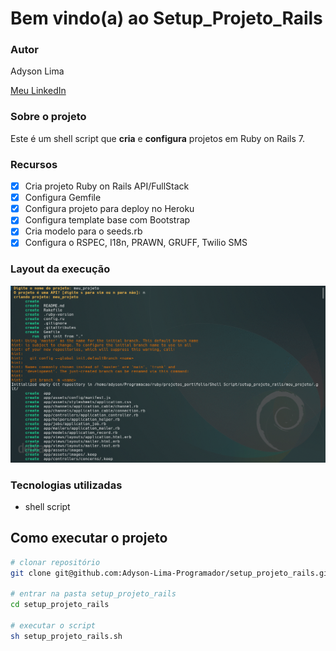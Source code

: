  # Bem vindo(a) ao Setup_Projeto_Rails

### Autor

Adyson Lima

<a href="https://www.linkedin.com/in/adyson-lima-programador/">Meu LinkedIn</a> 

### Sobre o projeto

Este é um shell script que **cria** e **configura** projetos em Ruby on Rails 7.

### Recursos
- [X] Cria projeto Ruby on Rails API/FullStack
- [X] Configura Gemfile
- [X] Configura projeto para deploy no Heroku
- [X] Configura template base com Bootstrap
- [X] Cria modelo para o seeds.rb
- [X] Configura o RSPEC, I18n, PRAWN, GRUFF, Twilio SMS

### Layout da execução
<img src="https://github.com/Adyson-Lima-Programador/setup_projeto_rails/blob/main/imagens/appgif.gif" alt="setup.png"/>

### Tecnologias utilizadas

- shell script

## Como executar o projeto

```bash
# clonar repositório
git clone git@github.com:Adyson-Lima-Programador/setup_projeto_rails.git

# entrar na pasta setup_projeto_rails
cd setup_projeto_rails

# executar o script
sh setup_projeto_rails.sh

```



